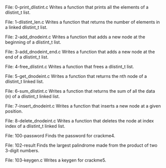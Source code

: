 File: 0-print_dlistint.c Writes a function that prints all the elements of a dlistint_t list.

File: 1-dlistint_len.c Writes a function that returns the number of elements in a linked dlistint_t list.

File: 2-add_dnodeint.c Writes a function that adds a new node at the beginning of a dlistint_t list.

File: 3-add_dnodeint_end.c Writes a function that adds a new node at the end of a dlistint_t list.

File: 4-free_dlistint.c Writes a function that frees a dlistint_t list.

File: 5-get_dnodeint.c Writes a function that returns the nth node of a dlistint_t linked list.

File: 6-sum_dlistint.c Writes a function that returns the sum of all the data (n) of a dlistint_t linked list.

File: 7-insert_dnodeint.c Writes a function that inserts a new node at a given position.

File: 8-delete_dnodeint.c Writes a function that deletes the node at index index of a dlistint_t linked list.

File: 100-password Finds the password for crackme4.

File: 102-result Finds the largest palindrome made from the product of two 3-digit numbers.

File: 103-keygen.c Writes a keygen for crackme5.